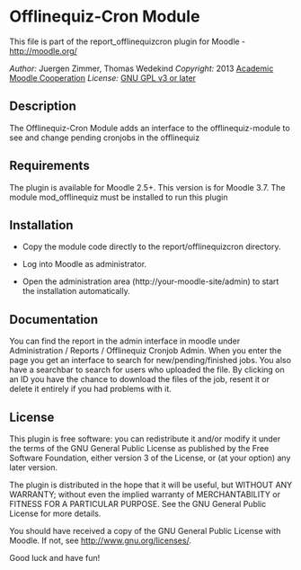 Offlinequiz-Cron Module
================

This file is part of the report_offlinequizcron plugin for Moodle - <http://moodle.org/>

*Author:*    Juergen Zimmer, Thomas Wedekind
*Copyright:* 2013 [Academic Moodle Cooperation](http://www.academic-moodle-cooperation.org)
*License:*   [GNU GPL v3 or later](http://www.gnu.org/copyleft/gpl.html)


Description
-----------

The Offlinequiz-Cron Module adds an interface to the offlinequiz-module to see and change pending cronjobs in the offlinequiz

Requirements
------------

The plugin is available for Moodle 2.5+. This version is for Moodle 3.7. The module mod_offlinequiz must be installed to run this plugin


Installation
------------

* Copy the module code directly to the report/offlinequizcron directory.

* Log into Moodle as administrator.

* Open the administration area (http://your-moodle-site/admin) to start the installation
  automatically.
  
Documentation
------------

You can find the report in the admin interface in moodle under Administration / Reports / Offlinequiz Cronjob Admin.
When you enter the page you get an interface to search for new/pending/finished jobs. You also have a searchbar to search for users who uploaded the file. By clicking on an ID you have the chance to download the files of the job, resent it or delete it entirely if you had problems with it.


License
-------

This plugin is free software: you can redistribute it and/or modify it under the terms of the GNU
General Public License as published by the Free Software Foundation, either version 3 of the
License, or (at your option) any later version.

The plugin is distributed in the hope that it will be useful, but WITHOUT ANY WARRANTY; without
even the implied warranty of MERCHANTABILITY or FITNESS FOR A PARTICULAR PURPOSE. See the GNU
General Public License for more details.

You should have received a copy of the GNU General Public License with Moodle. If not, see
<http://www.gnu.org/licenses/>.


Good luck and have fun!
